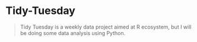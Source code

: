 # Tidy-Tuesday 
> Tidy Tuesday is a weekly data project aimed at R ecosystem, but I will be doing some data analysis using Python.
